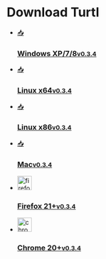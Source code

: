 <div class="download">
    <h1>
        Download Turtl
        <!--<small><a href="/download">all downloads &raquo;</a></small>-->
    </h1>
    <ul class="buttons">
        <li class="desktop" rel="win32">
            <a href="/data/release/desktop/windows/turtl.exe">
                <icon>&#128229;</icon>
                <h3>Windows XP/7/8<small>v0.3.4</small></h3>
            </a>
        </li>
        <li class="desktop" rel="linux64">
            <a href="/data/release/desktop/linux/turtl-64">
                <icon>&#128229;</icon>
                <h3>Linux x64<small>v0.3.4</small></h3>
            </a>
        </li>
        <li class="desktop" rel="linux32">
            <a href="/data/release/desktop/linux/turtl-32">
                <icon>&#128229;</icon>
                <h3>Linux x86<small>v0.3.4</small></h3>
            </a>
        </li>
        <li class="desktop" rel="mac">
            <a href="/data/release/desktop/mac/turtl">
                <icon>&#128229;</icon>
                <h3>Mac<small>v0.3.4</small></h3>
            </a>
        </li>
        <li class="extension" rel="firefox">
            <a href="/data/release/extension/firefox.xpi">
                <img src="/images/firefox-small.png" width="32" height="32" alt="firefox">
                <h3>Firefox 21+<small>v0.3.4</small></h3>
            </a>
        </li>
        <li class="extension" rel="chrome">
            <a href="/data/release/extension/chrome.crx">
                <img src="/images/chrome-small.png" width="32" height="32" alt="chrome">
                <h3>Chrome 20+<small>v0.3.4</small></h3>
            </a>
        </li>
    </ul>
</div>

